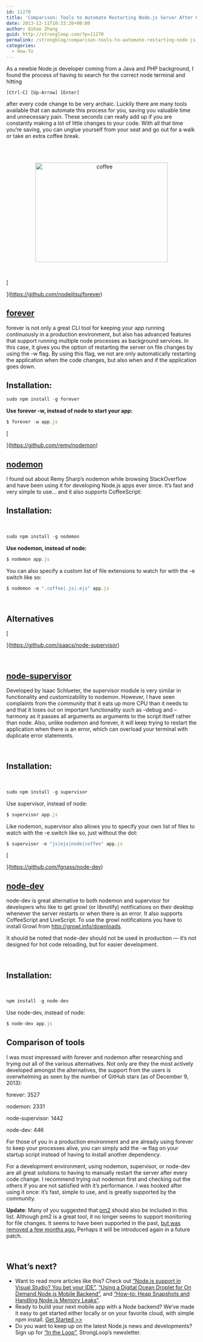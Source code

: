 ```yaml
---
id: 11270
title: 'Comparison: Tools to Automate Restarting Node.js Server After Code Changes'
date: 2013-12-11T10:33:20+00:00
author: Qihan Zhang
guid: http://strongloop.com/?p=11270
permalink: /strongblog/comparison-tools-to-automate-restarting-node-js-server-after-code-changes-forever-nodemon-nodesupervisor-nodedev/
categories:
  - How-To
---
```

As a newbie Node.js developer coming from a Java and PHP background, I found the process of having to search for the correct node terminal and hitting

`[Ctrl-C] [Up-Arrow] [Enter]`

after every code change to be very archaic. Luckily there are many tools available that can automate this process for you, saving you valuable time and unnecessary pain. These seconds can really add up if you are constantly making a lot of little changes to your code. With all that time you’re saving, you can unglue yourself from your seat and go out for a walk or take an extra coffee break.

&nbsp;

<center>
  <br /> <img alt="coffee" src="{{site.url}}/blog-assets/2013/12/coffee.jpg" width="350" height="263" />
</center>


  
<!--more-->

&nbsp;

[
  
](https://github.com/nodejitsu/forever) 

## [**forever**](https://github.com/nodejitsu/forever)

forever is not only a great CLI tool for keeping your app running continuously in a production environment, but also has advanced features that support running multiple node processes as background services. In this case, it gives you the option of restarting the server on file changes by using the -w flag. By using this flag, we not are only automatically restarting the application when the code changes, but also when and if the application goes down.

## Installation:

```js
sudo npm install -g forever
```

**Use forever -w, instead of node to start your app:**

```js
$ forever -w app.js
```

[
  
](https://github.com/remy/nodemon) 

## [**nodemon**](https://github.com/remy/nodemon)

I found out about Remy Sharp’s nodemon while browsing StackOverflow and have been using it for developing Node.js apps ever since. It&#8217;s fast and very simple to use… and it also supports CoffeeScript:

## Installation:

&nbsp;

```js
sudo npm install -g nodemon
```

**Use nodemon, instead of node:**

```js
$ nodemon app.js
```

You can also specify a custom list of file extensions to watch for with the -e switch like so:

```js
$ nodemon -e ".coffee|.js|.ejs" app.js
```

&nbsp;

## **Alternatives**

[
  
](https://github.com/isaacs/node-supervisor) 

&nbsp;

## [**node-supervisor**](https://github.com/isaacs/node-supervisor)

Developed by Isaac Schlueter, the supervisor module is very similar in functionality and customizability to nodemon. However, I have seen complaints from the community that it eats up more CPU than it needs to and that it loses out on important functionality such as &#8211;debug and &#8211;harmony as it passes all arguments as arguments to the script itself rather than node. Also, unlike nodemon and forever, it will keep trying to restart the application when there is an error, which can overload your terminal with duplicate error statements.

&nbsp;

## Installation:

&nbsp;

```js
sudo npm install -g supervisor
```

Use supervisor, instead of node:

```js
$ supervisor app.js
```

Like nodemon, supervisor also allows you to specify your own list of files to watch with the -e switch like so, just without the dot:

```js
$ supervisor -e "js|ejs|node|coffee" app.js
```

[
  
](https://github.com/fgnass/node-dev) 

## [**node-dev**](https://github.com/fgnass/node-dev)

node-dev is great alternative to both nodemon and supervisor for developers who like to get growl (or libnotify) notifications on their desktop whenever the server restarts or when there is an error. It also supports CoffeeScript and LiveScript. To use the growl notifications you have to install Growl from http://growl.info/downloads.
  
It should be noted that node-dev should not be used in production — it’s not designed for hot code reloading, but for easier development.

&nbsp;

## Installation:

&nbsp;

```js
npm install -g node-dev
```

Use node-dev, instead of node:

```js
$ node-dev app.js
```

## **Comparison of tools**

I was most impressed with forever and nodemon after researching and trying out all of the various alternatives. Not only are they the most actively developed amongst the alternatives, the support from the users is overwhelming as seen by the number of GitHub stars (as of December 9, 2013):

forever: 3527
  
nodemon: 2331
  
node-supervisor: 1442
  
node-dev: 446

For those of you in a production environment and are already using forever to keep your processes alive, you can simply add the -w flag on your startup script instead of having to install another dependency.

For a development environment, using nodemon, supervisor, or node-dev are all great solutions to having to manually restart the server after every code change. I recommend trying out nodemon first and checking out the others if you are not satisfied with it’s performance. I was hooked after using it once: it&#8217;s fast, simple to use, and is greatly supported by the community.

**Update**: Many of you suggested that [pm2](https://github.com/Unitech/pm2) should also be included in this list. Although pm2 is a great tool, it no longer seems to support monitoring for file changes. It seems to have been supported in the past, [but was removed a few months ago.](https://github.com/Unitech/pm2/issues/213) Perhaps it will be introduced again in a future patch.

&nbsp;

## **What’s next?**

  * Want to read more articles like this? Check out [“Node.js support in Visual Studio? You bet your IDE”](http://strongloop.com/strongblog/node-js-support-in-visual-studio-you-bet-your-ide/), [“Using a Digital Ocean Droplet for On Demand Node.js Mobile Backend”](http://strongloop.com/strongblog/using-a-digital-ocean-droplet-for-on-demand-node-js-mobile-backend/), and [“How-to: Heap Snapshots and Handling Node.js Memory Leaks”](http://strongloop.com/strongblog/how-to-heap-snapshots/).
  * Ready to build your next mobile app with a Node backend? We’ve made it easy to get started either locally or on your favorite cloud, with simple npm install. <a href="http://strongloop.com/get-started/" target="_blank">Get Started >></a>
  * Do you want to keep up on the latest Node.js news and developments? Sign up for [“In the Loop”](http://strongloop.com/newsletter), StrongLoop’s newsletter.